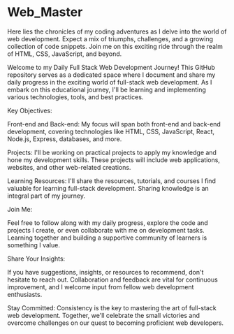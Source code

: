 # Web_Master
Here lies the chronicles of my coding adventures as I delve into the world of web development. Expect a mix of triumphs, challenges, and a growing collection of code snippets. Join me on this exciting ride through the realm of HTML, CSS, JavaScript, and beyond.
<br>
<p>Welcome to my Daily Full Stack Web Development Journey! This GitHub repository serves as a dedicated space where I document and share my daily progress in the exciting world of full-stack web development. As I embark on this educational journey, I'll be learning and implementing various technologies, tools, and best practices.

Key Objectives:

Front-end and Back-end: My focus will span both front-end and back-end development, covering technologies like HTML, CSS, JavaScript, React, Node.js, Express, databases, and more.

Projects: I'll be working on practical projects to apply my knowledge and hone my development skills. These projects will include web applications, websites, and other web-related creations.

Learning Resources: I'll share the resources, tutorials, and courses I find valuable for learning full-stack development. Sharing knowledge is an integral part of my journey.

Join Me:

Feel free to follow along with my daily progress, explore the code and projects I create, or even collaborate with me on development tasks. Learning together and building a supportive community of learners is something I value.

Share Your Insights:

If you have suggestions, insights, or resources to recommend, don't hesitate to reach out. Collaboration and feedback are vital for continuous improvement, and I welcome input from fellow web development enthusiasts.

Stay Committed: 
  Consistency is the key to mastering the art of full-stack web development. Together, we'll celebrate the small victories and overcome challenges on our quest to becoming proficient web developers.
  
</p>
